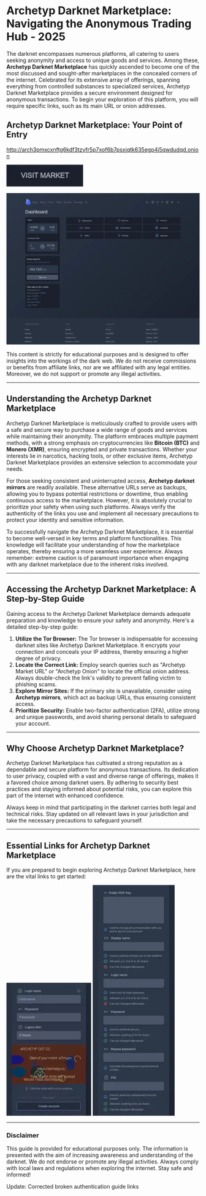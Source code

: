 # Archetyp Darknet Marketplace: Navigating the Anonymous Trading Hub - 2025

The darknet encompasses numerous platforms, all catering to users seeking anonymity and access to unique goods and services. Among these, **Archetyp Darknet Marketplace** has quickly ascended to become one of the most discussed and sought-after marketplaces in the concealed corners of the internet. Celebrated for its extensive array of offerings, spanning everything from controlled substances to specialized services, Archetyp Darknet Marketplace provides a secure environment designed for anonymous transactions. To begin your exploration of this platform, you will require specific links, such as its main URL or onion addresses.

## Archetyp Darknet Marketplace: Your Point of Entry

http://arch3pmxcxnftg6kdf3tzyfr5p7xof6b7psxjqtk635egp4j5qwdudqd.onion

[<img src="/previews/canvas.webp" width="200">](http://arch3pmxcxnftg6kdf3tzyfr5p7xof6b7psxjqtk635egp4j5qwdudqd.onion)

<a href="http://arch3pmxcxnftg6kdf3tzyfr5p7xof6b7psxjqtk635egp4j5qwdudqd.onion"><img src="/previews/max.webp" alt="Archetyp Preview" style="max-width: 100%;"></a>

This content is strictly for educational purposes and is designed to offer insights into the workings of the dark web. We do not receive commissions or benefits from affiliate links, nor are we affiliated with any legal entities. Moreover, we do not support or promote any illegal activities.

---

## Understanding the Archetyp Darknet Marketplace

Archetyp Darknet Marketplace is meticulously crafted to provide users with a safe and secure way to purchase a wide range of goods and services while maintaining their anonymity. The platform embraces multiple payment methods, with a strong emphasis on cryptocurrencies like **Bitcoin (BTC)** and **Monero (XMR)**, ensuring encrypted and private transactions. Whether your interests lie in narcotics, hacking tools, or other exclusive items, Archetyp Darknet Marketplace provides an extensive selection to accommodate your needs.

For those seeking consistent and uninterrupted access, **Archetyp darknet mirrors** are readily available. These alternative URLs serve as backups, allowing you to bypass potential restrictions or downtime, thus enabling continuous access to the marketplace. However, it is absolutely crucial to prioritize your safety when using such platforms. Always verify the authenticity of the links you use and implement all necessary precautions to protect your identity and sensitive information.

To successfully navigate the Archetyp Darknet Marketplace, it is essential to become well-versed in key terms and platform functionalities. This knowledge will facilitate your understanding of how the marketplace operates, thereby ensuring a more seamless user experience. Always remember: extreme caution is of paramount importance when engaging with any darknet marketplace due to the inherent risks involved.

---

## Accessing the Archetyp Darknet Marketplace: A Step-by-Step Guide

Gaining access to the Archetyp Darknet Marketplace demands adequate preparation and knowledge to ensure your safety and anonymity. Here's a detailed step-by-step guide:

1.  **Utilize the Tor Browser:** The Tor browser is indispensable for accessing darknet sites like Archetyp Darknet Marketplace. It encrypts your connection and conceals your IP address, thereby ensuring a higher degree of privacy.
2.  **Locate the Correct Link:** Employ search queries such as "Archetyp Market URL" or "Archetyp Onion" to locate the official onion address. Always double-check the link's validity to prevent falling victim to phishing scams.
3.  **Explore Mirror Sites:** If the primary site is unavailable, consider using **Archetyp mirrors**, which act as backup URLs, thus ensuring consistent access.
4.  **Prioritize Security:** Enable two-factor authentication (2FA), utilize strong and unique passwords, and avoid sharing personal details to safeguard your account.

---

## Why Choose Archetyp Darknet Marketplace?

Archetyp Darknet Marketplace has cultivated a strong reputation as a dependable and secure platform for anonymous transactions. Its dedication to user privacy, coupled with a vast and diverse range of offerings, makes it a favored choice among darknet users. By adhering to security best practices and staying informed about potential risks, you can explore this part of the internet with enhanced confidence.

Always keep in mind that participating in the darknet carries both legal and technical risks. Stay updated on all relevant laws in your jurisdiction and take the necessary precautions to safeguard yourself.

---

## Essential Links for Archetyp Darknet Marketplace

If you are prepared to begin exploring Archetyp Darknet Marketplace, here are the vital links to get started:

<a href="http://arch3pmxcxnftg6kdf3tzyfr5p7xof6b7psxjqtk635egp4j5qwdudqd.onion"><img src="/previews/print.webp" alt="Archetyp Login" style="max-width: 100%;"></a>
<a href="http://arch3pmxcxnftg6kdf3tzyfr5p7xof6b7psxjqtk635egp4j5qwdudqd.onion"><img src="/previews/log.webp" alt="Archetyp Register" style="max-width: 100%;"></a>

---

### Disclaimer

This guide is provided for educational purposes only. The information is presented with the aim of increasing awareness and understanding of the darknet. We do not endorse or promote any illegal activities. Always comply with local laws and regulations when exploring the internet. Stay safe and informed!

Update: Corrected broken authentication guide links